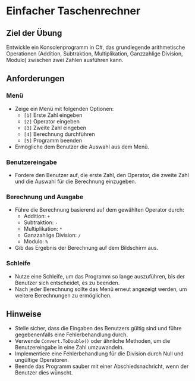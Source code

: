 # Einfacher Taschenrechner

## Ziel der Übung

Entwickle ein Konsolenprogramm in C#, das grundlegende arithmetische Operationen (Addition, Subtraktion, Multiplikation, Ganzzahlige Division, Modulo) zwischen zwei Zahlen ausführen kann.

## Anforderungen

### Menü

- Zeige ein Menü mit folgenden Optionen:
  - `[1]` Erste Zahl eingeben
  - `[2]` Operator eingeben
  - `[3]` Zweite Zahl eingeben
  - `[4]` Berechnung durchführen
  - `[5]` Programm beenden
- Ermögliche dem Benutzer die Auswahl aus dem Menü.

### Benutzereingabe

- Fordere den Benutzer auf, die erste Zahl, den Operator, die zweite Zahl und die Auswahl für die Berechnung einzugeben.

### Berechnung und Ausgabe

- Führe die Berechnung basierend auf dem gewählten Operator durch:
  - Addition: `+`
  - Subtraktion: `-`
  - Multiplikation: `*`
  - Ganzzahlige Division: `/`
  - Modulo: `%`
- Gib das Ergebnis der Berechnung auf dem Bildschirm aus.

### Schleife

- Nutze eine Schleife, um das Programm so lange auszuführen, bis der Benutzer sich entscheidet, es zu beenden.
- Nach jeder Berechnung sollte das Menü erneut angezeigt werden, um weitere Berechnungen zu ermöglichen.

## Hinweise

- Stelle sicher, dass die Eingaben des Benutzers gültig sind und führe gegebenenfalls eine Fehlerbehandlung durch.
- Verwende `Convert.ToDouble()` oder ähnliche Methoden, um die Benutzereingabe in eine Zahl umzuwandeln.
- Implementiere eine Fehlerbehandlung für die Division durch Null und ungültige Operatoren.
- Beende das Programm sauber mit einer Abschiedsnachricht, wenn der Benutzer dies wünscht.
